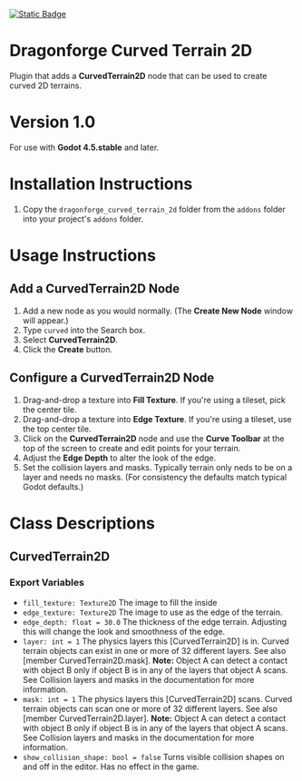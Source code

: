 [![Static Badge](https://img.shields.io/badge/Godot%20Engine-4.5.stable-blue?style=plastic&logo=godotengine)](https://godotengine.org/)

# Dragonforge Curved Terrain 2D
Plugin that adds a **CurvedTerrain2D** node that can be used to create curved 2D terrains.
# Version 1.0
For use with **Godot 4.5.stable** and later.
# Installation Instructions
1. Copy the `dragonforge_curved_terrain_2d` folder from the `addons` folder into your project's `addons` folder.

# Usage Instructions

## Add a CurvedTerrain2D Node
1. Add a new node as you would normally. (The **Create New Node** window will appear.)
2. Type `curved` into the Search box.
3. Select **CurvedTerrain2D**.
4. Click the **Create** button.

## Configure a CurvedTerrain2D Node
1. Drag-and-drop a texture into **Fill Texture**. If you're using a tileset, pick the center tile.
2. Drag-and-drop a texture into **Edge Texture**. If you're using a tileset, use the top center tile.
3. Click on the **CurvedTerrain2D** node and use the **Curve Toolbar** at the top of the screen to create and edit points for your terrain.
4. Adjust the **Edge Depth** to alter the look of the edge.
5. Set the collision layers and masks. Typically terrain only neds to be on a layer and needs no masks. (For consistency the defaults match typical Godot defaults.)

# Class Descriptions
## CurvedTerrain2D

### Export Variables
- `fill_texture: Texture2D` The image to fill the inside
- `edge_texture: Texture2D` The image to use as the edge of the terrain.
- `edge_depth: float = 30.0` The thickness of the edge terrain. Adjusting this will change the look and smoothness of the edge.
- `layer: int = 1` The physics layers this [CurvedTerrain2D] is in. Curved terrain objects can exist in one or more of 32 different layers. See also [member CurvedTerrain2D.mask]. **Note:** Object A can detect a contact with object B only if object B is in any of the layers that object A scans. See Collision layers and masks in the documentation for more information.
- `mask: int = 1` The physics layers this [CurvedTerrain2D] scans. Curved terrain objects can scan one or more of 32 different layers. See also [member CurvedTerrain2D.layer]. **Note:** Object A can detect a contact with object B only if object B is in any of the layers that object A scans. See Collision layers and masks in the documentation for more information.
- `show_collision_shape: bool = false` Turns visible collision shapes on and off in the editor. Has no effect in the game.
